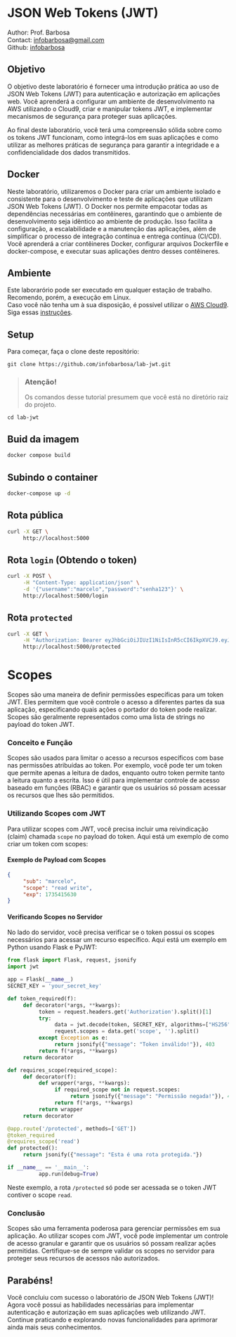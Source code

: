 # JSON Web Tokens (JWT)
Author: Prof. Barbosa<br>
Contact: infobarbosa@gmail.com<br>
Github: [infobarbosa](https://github.com/infobarbosa)

## Objetivo
O objetivo deste laboratório é fornecer uma introdução prática ao uso de JSON Web Tokens (JWT) para autenticação e autorização em aplicações web. Você aprenderá a configurar um ambiente de desenvolvimento na AWS utilizando o Cloud9, criar e manipular tokens JWT, e implementar mecanismos de segurança para proteger suas aplicações.

Ao final deste laboratório, você terá uma compreensão sólida sobre como os tokens JWT funcionam, como integrá-los em suas aplicações e como utilizar as melhores práticas de segurança para garantir a integridade e a confidencialidade dos dados transmitidos.

## Docker
Neste laboratório, utilizaremos o Docker para criar um ambiente isolado e consistente para o desenvolvimento e teste de aplicações que utilizam JSON Web Tokens (JWT). O Docker nos permite empacotar todas as dependências necessárias em contêineres, garantindo que o ambiente de desenvolvimento seja idêntico ao ambiente de produção. Isso facilita a configuração, a escalabilidade e a manutenção das aplicações, além de simplificar o processo de integração contínua e entrega contínua (CI/CD). Você aprenderá a criar contêineres Docker, configurar arquivos Dockerfile e docker-compose, e executar suas aplicações dentro desses contêineres.

## Ambiente 
Este laborarório pode ser executado em qualquer estação de trabalho.<br>
Recomendo, porém, a execução em Linux.<br>
Caso você não tenha um à sua disposição, é possível utilizar o [AWS Cloud9](https://aws.amazon.com/cloud9/). Siga essas [instruções](Cloud9/README.md).

## Setup
Para começar, faça o clone deste repositório:
```
git clone https://github.com/infobarbosa/lab-jwt.git

```

>### Atenção! 
> Os comandos desse tutorial presumem que você está no diretório raiz do projeto.

```
cd lab-jwt

```

## Buid da imagem
```sh
docker compose build

```

## Subindo o container
```sh
docker-compose up -d

```

## Rota pública
```sh
curl -X GET \
     http://localhost:5000

```
## Rota `login` (Obtendo o token)
```sh
curl -X POST \
     -H "Content-Type: application/json" \
     -d '{"username":"marcelo","password":"senha123"}' \
     http://localhost:5000/login

```

## Rota `protected`
```sh
curl -X GET \
     -H "Authorization: Bearer eyJhbGciOiJIUzI1NiIsInR5cCI6IkpXVCJ9.eyJzdWIiOiJtYXJjZWxvIiwiZXhwIjoxNzM1NDE1NjMwfQ.yz50XQcKsiwr3-BYmqqzsJibPoV0_EMlmB3esi5gH4s" \
     http://localhost:5000/protected

```

# Scopes
Scopes são uma maneira de definir permissões específicas para um token JWT. Eles permitem que você controle o acesso a diferentes partes da sua aplicação, especificando quais ações o portador do token pode realizar. Scopes são geralmente representados como uma lista de strings no payload do token JWT.

### Conceito e Função
Scopes são usados para limitar o acesso a recursos específicos com base nas permissões atribuídas ao token. Por exemplo, você pode ter um token que permite apenas a leitura de dados, enquanto outro token permite tanto a leitura quanto a escrita. Isso é útil para implementar controle de acesso baseado em funções (RBAC) e garantir que os usuários só possam acessar os recursos que lhes são permitidos.

### Utilizando Scopes com JWT
Para utilizar scopes com JWT, você precisa incluir uma reivindicação (claim) chamada `scope` no payload do token. Aqui está um exemplo de como criar um token com scopes:

#### Exemplo de Payload com Scopes
```json
{
     "sub": "marcelo",
     "scope": "read write",
     "exp": 1735415630
}
```

#### Verificando Scopes no Servidor
No lado do servidor, você precisa verificar se o token possui os scopes necessários para acessar um recurso específico. Aqui está um exemplo em Python usando Flask e PyJWT:

```python
from flask import Flask, request, jsonify
import jwt

app = Flask(__name__)
SECRET_KEY = 'your_secret_key'

def token_required(f):
     def decorator(*args, **kwargs):
          token = request.headers.get('Authorization').split()[1]
          try:
               data = jwt.decode(token, SECRET_KEY, algorithms=["HS256"])
               request.scopes = data.get('scope', '').split()
          except Exception as e:
               return jsonify({"message": "Token inválido!"}), 403
          return f(*args, **kwargs)
     return decorator

def requires_scope(required_scope):
     def decorator(f):
          def wrapper(*args, **kwargs):
               if required_scope not in request.scopes:
                    return jsonify({"message": "Permissão negada!"}), 403
               return f(*args, **kwargs)
          return wrapper
     return decorator

@app.route('/protected', methods=['GET'])
@token_required
@requires_scope('read')
def protected():
     return jsonify({"message": "Esta é uma rota protegida."})

if __name__ == '__main__':
          app.run(debug=True)
```

Neste exemplo, a rota `/protected` só pode ser acessada se o token JWT contiver o scope `read`.

### Conclusão
Scopes são uma ferramenta poderosa para gerenciar permissões em sua aplicação. Ao utilizar scopes com JWT, você pode implementar um controle de acesso granular e garantir que os usuários só possam realizar ações permitidas. Certifique-se de sempre validar os scopes no servidor para proteger seus recursos de acessos não autorizados.


## Parabéns!
Você concluiu com sucesso o laboratório de JSON Web Tokens (JWT)! Agora você possui as habilidades necessárias para implementar autenticação e autorização em suas aplicações web utilizando JWT. Continue praticando e explorando novas funcionalidades para aprimorar ainda mais seus conhecimentos.

